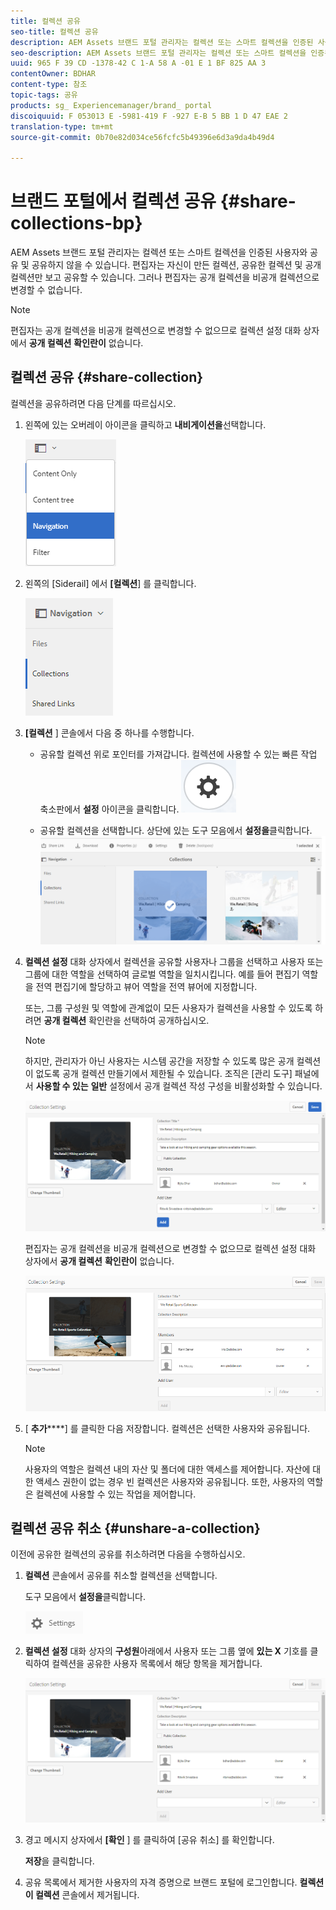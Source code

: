 ```yaml
---
title: 컬렉션 공유
seo-title: 컬렉션 공유
description: AEM Assets 브랜드 포털 관리자는 컬렉션 또는 스마트 컬렉션을 인증된 사용자와 공유 및 공유하지 않을 수 있습니다. 편집자는 자신이 만든 컬렉션, 공유한 컬렉션 및 공개 컬렉션만 보고 공유할 수 있습니다.
seo-description: AEM Assets 브랜드 포털 관리자는 컬렉션 또는 스마트 컬렉션을 인증된 사용자와 공유 및 공유하지 않을 수 있습니다. 편집자는 자신이 만든 컬렉션, 공유한 컬렉션 및 공개 컬렉션만 보고 공유할 수 있습니다.
uuid: 965 F 39 CD -1378-42 C 1-A 58 A -01 E 1 BF 825 AA 3
contentOwner: BDHAR
content-type: 참조
topic-tags: 공유
products: sg_ Experiencemanager/brand_ portal
discoiquuid: F 053013 E -5981-419 F -927 E-B 5 BB 1 D 47 EAE 2
translation-type: tm+mt
source-git-commit: 0b70e82d034ce56fcfc5b49396e6d3a9da4b49d4

---
```



# 브랜드 포털에서 컬렉션 공유 {#share-collections-bp}

AEM Assets 브랜드 포털 관리자는 컬렉션 또는 스마트 컬렉션을 인증된 사용자와 공유 및 공유하지 않을 수 있습니다. 편집자는 자신이 만든 컬렉션, 공유한 컬렉션 및 공개 컬렉션만 보고 공유할 수 있습니다. 그러나 편집자는 공개 컬렉션을 비공개 컬렉션으로 변경할 수 없습니다.

>[!NOTE]
>
>편집자는 공개 컬렉션을 비공개 컬렉션으로 변경할 수 없으므로 컬렉션 설정 대화 상자에서 **공개 컬렉션** **확인란이** 없습니다.

## 컬렉션 공유 {#share-collection}

컬렉션을 공유하려면 다음 단계를 따르십시오.

1. 왼쪽에 있는 오버레이 아이콘을 클릭하고 **내비게이션을**&#x200B;선택합니다.

   ![](assets/contenttree-1.png)

1. 왼쪽의 [Siderail] 에서 **[컬렉션**] 를 클릭합니다.

   ![](assets/access_collections.png)

1. **[컬렉션** ] 콘솔에서 다음 중 하나를 수행합니다.

   * 공유할 컬렉션 위로 포인터를 가져갑니다. 컬렉션에 사용할 수 있는 빠른 작업 축소판에서 **설정** 아이콘을 클릭합니다.
   ![](assets/settings_thumbnail.png)

   * 공유할 컬렉션을 선택합니다. 상단에 있는 도구 모음에서 **설정을**&#x200B;클릭합니다.
   ![](assets/collection-sharing.png)

1. **컬렉션 설정** 대화 상자에서 컬렉션을 공유할 사용자나 그룹을 선택하고 사용자 또는 그룹에 대한 역할을 선택하여 글로벌 역할을 일치시킵니다. 예를 들어 편집기 역할을 전역 편집기에 할당하고 뷰어 역할을 전역 뷰어에 지정합니다.

   또는, 그룹 구성원 및 역할에 관계없이 모든 사용자가 컬렉션을 사용할 수 있도록 하려면 **공개 컬렉션** 확인란을 선택하여 공개하십시오.

   >[!NOTE]
   >
   >하지만, 관리자가 아닌 사용자는 시스템 공간을 저장할 수 있도록 많은 공개 컬렉션이 없도록 공개 컬렉션 만들기에서 제한될 수 있습니다. 조직은 [관리 도구] 패널에서 **사용할 수 있는** **일반** 설정에서 공개 컬렉션 작성 구성을 비활성화할 수 있습니다.

   ![](assets/collection_sharingadduser.png)

   편집자는 공개 컬렉션을 비공개 컬렉션으로 변경할 수 없으므로 컬렉션 설정 대화 상자에서 **공개 컬렉션** **확인란이** 없습니다.

   ![](assets/collection-setting-editor.png)

1. [ **추가******] 를 클릭한 다음 저장합니다. 컬렉션은 선택한 사용자와 공유됩니다.

   >[!NOTE]
   >
   >사용자의 역할은 컬렉션 내의 자산 및 폴더에 대한 액세스를 제어합니다. 자산에 대한 액세스 권한이 없는 경우 빈 컬렉션은 사용자와 공유됩니다. 또한, 사용자의 역할은 컬렉션에 사용할 수 있는 작업을 제어합니다.

## 컬렉션 공유 취소 {#unshare-a-collection}

이전에 공유한 컬렉션의 공유를 취소하려면 다음을 수행하십시오.

1. **컬렉션** 콘솔에서 공유를 취소할 컬렉션을 선택합니다.

   도구 모음에서 **설정을**&#x200B;클릭합니다.

   ![](assets/collection_settings.png)

1. **컬렉션 설정** 대화 상자의 **구성원**&#x200B;아래에서 사용자 또는 그룹 옆에 **있는 X** 기호를 클릭하여 컬렉션을 공유한 사용자 목록에서 해당 항목을 제거합니다.

   ![](assets/unshare_collection.png)

1. 경고 메시지 상자에서 **[확인** ] 를 클릭하여 [공유 취소] 를 확인합니다.

   **저장**&#x200B;을 클릭합니다.

1. 공유 목록에서 제거한 사용자의 자격 증명으로 브랜드 포털에 로그인합니다. **컬렉션이 컬렉션** 콘솔에서 제거됩니다.
